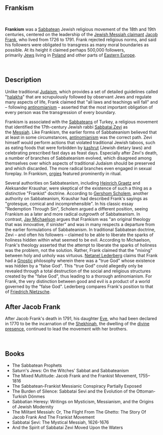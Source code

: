 <h2 id="firstHeading" class="firstHeading" lang="en">Frankism</h2>
<p>&nbsp;</p>
<p><strong>Frankism</strong>&nbsp;was a&nbsp;<a class="mw-redirect" title="Sabbatean" href="https://en.wikipedia.org/wiki/Sabbatean">Sabbatean</a>&nbsp;Jewish religious movement of the 18th and 19th centuries,&nbsp;centered on the leadership of the&nbsp;<a class="mw-redirect" title="Jewish Messiah claimant" href="https://en.wikipedia.org/wiki/Jewish_Messiah_claimant">Jewish Messiah claimant</a>&nbsp;<a title="Jacob Frank" href="https://en.wikipedia.org/wiki/Jacob_Frank">Jacob Frank</a>, who lived from 1726 to 1791. Frank rejected religious norms, and said his followers were obligated to transgress as many moral boundaries as possible. At its height it claimed perhaps 500,000 followers, primarily&nbsp;<a title="Jews" href="https://en.wikipedia.org/wiki/Jews">Jews</a>&nbsp;living in&nbsp;<a title="Poland" href="https://en.wikipedia.org/wiki/Poland">Poland</a>&nbsp;and other parts of&nbsp;<a title="Eastern Europe" href="https://en.wikipedia.org/wiki/Eastern_Europe">Eastern Europe</a>.</p>
<p>&nbsp;</p>
<h2><span id="Description" class="mw-headline">Description</span></h2>
<p>Unlike traditional&nbsp;<a title="Judaism" href="https://en.wikipedia.org/wiki/Judaism">Judaism</a>, which provides a set of detailed guidelines called "<a title="Halakha" href="https://en.wikipedia.org/wiki/Halakha">halakha</a>" that are scrupulously followed by observant Jews and regulate many aspects of life,&nbsp;Frank claimed that "all laws and teachings will fall" and &ndash; following&nbsp;<a title="Antinomianism" href="https://en.wikipedia.org/wiki/Antinomianism">antinomianism</a>&nbsp;&ndash; asserted that the most important obligation of every person was the transgression of every boundary.</p>
<p>Frankism is associated with the&nbsp;<a title="Sabbateans" href="https://en.wikipedia.org/wiki/Sabbateans">Sabbateans</a>&nbsp;of Turkey, a religious movement that identified the 17th-century Jewish rabbi&nbsp;<a title="Sabbatai Zevi" href="https://en.wikipedia.org/wiki/Sabbatai_Zevi">Sabbatai Zevi</a>&nbsp;as the&nbsp;<a title="Messiah in Judaism" href="https://en.wikipedia.org/wiki/Messiah_in_Judaism">Messiah</a>.&nbsp;Like Frankism, the earlier forms of Sabbateanism believed that at least in some circumstances,&nbsp;<a title="Antinomianism" href="https://en.wikipedia.org/wiki/Antinomianism">antinomianism</a>&nbsp;was the correct path.&nbsp;Zevi himself would perform actions that violated traditional Jewish taboos, such as eating foods that were forbidden by&nbsp;<a title="Kashrut" href="https://en.wikipedia.org/wiki/Kashrut">kashrut</a>&nbsp;(Jewish dietary laws) and celebrating prescribed fast days as feast days.&nbsp;Especially after Zevi's death, a number of branches of Sabbateanism evolved, which disagreed among themselves over which aspects of traditional Judaism should be preserved and which discarded.&nbsp;The more radical branches even engaged in sexual foreplay. In Frankism,&nbsp;<a title="Orgy" href="https://en.wikipedia.org/wiki/Orgy">orgies</a>&nbsp;featured prominently in ritual.</p>
<p>Several authorities on Sabbateanism, including&nbsp;<a title="Heinrich Graetz" href="https://en.wikipedia.org/wiki/Heinrich_Graetz">Heinrich Graetz</a>&nbsp;and Aleksander Kraushar, were skeptical of the existence of such a thing as a distinctive "Frankist" doctrine. According to&nbsp;<a title="Gershom Scholem" href="https://en.wikipedia.org/wiki/Gershom_Scholem">Gershom Scholem</a>, another authority on Sabbateanism, Kraushar had described Frank's sayings as "grotesque, comical and incomprehensible". In his classic essay "Redemption Through Sin", Scholem argued a different position, seeing Frankism as a later and more radical outgrowth of Sabbateanism.&nbsp;In contrast,&nbsp;<a title="Jay Michaelson" href="https://en.wikipedia.org/wiki/Jay_Michaelson">Jay Michaelson</a>&nbsp;argues that Frankism was "an original theology that was innovative, if sinister" and was in many respects a departure from the earlier formulations of Sabbateanism. In traditional Sabbatean doctrine, Zevi &ndash; and often his followers &ndash; claimed to be able to liberate the sparks of holiness hidden within what seemed to be evil. According to Michaelson, Frank's theology asserted that the attempt to liberate the sparks of holiness was the problem, not the solution. Rather, Frank claimed that the "mixing" between holy and unholy was virtuous.&nbsp;<a class="new" title="Netanel Lederberg (page does not exist)" href="https://en.wikipedia.org/w/index.php?title=Netanel_Lederberg&amp;action=edit&amp;redlink=1">Netanel Lederberg</a>&nbsp;claims that Frank had a&nbsp;<a title="Gnosticism" href="https://en.wikipedia.org/wiki/Gnosticism">Gnostic</a>&nbsp;philosophy wherein there was a "true God" whose existence was hidden by a "false God". This "true God" could allegedly only be revealed through a total destruction of the social and religious structures created by the "false God", thus leading to a thorough antinomianism. For Frank, the very distinction between good and evil is a product of a world governed by the "false God". Lederberg compares Frank's position to that of&nbsp;<a title="Friedrich Nietzsche" href="https://en.wikipedia.org/wiki/Friedrich_Nietzsche">Friedrich Nietzsche</a>.</p>
<h2><span id="After_Jacob_Frank" class="mw-headline">After Jacob Frank</span></h2>
<p>After Jacob Frank's death in 1791, his daughter&nbsp;<a title="Eve Frank" href="https://en.wikipedia.org/wiki/Eve_Frank">Eve</a>, who had been declared in 1770 to be the incarnation of the&nbsp;<a title="Shekhinah" href="https://en.wikipedia.org/wiki/Shekhinah">Shekhinah</a>, the dwelling of the&nbsp;<a title="Divine presence" href="https://en.wikipedia.org/wiki/Divine_presence">divine presence</a>, continued to lead the movement with her brothers.</p>

</br>

<h2> Books </h2>


<ul>
 <li><a target="_blank" href="https://github.com/manjunath5496/Books-From-Frankism-to-Sabbateanism/blob/master/fs(1).pdf" style="text-decoration:none;">The Sabbatean Prophets</a></li>
 <li><a target="_blank" href="https://github.com/manjunath5496/Books-From-Frankism-to-Sabbateanism/blob/master/fs(2).pdf" style="text-decoration:none;">Saturn's Jews: On the Witches' Sabbat and Sabbateanism</a></li>
                                <li><a target="_blank" href="https://github.com/manjunath5496/Books-From-Frankism-to-Sabbateanism/blob/master/fs(3).rar" style="text-decoration:none;">The Mixed Multitude: Jacob Frank and the Frankist Movement, 1755–1816 </a></li>
 <li><a target="_blank" href="https://github.com/manjunath5496/Books-From-Frankism-to-Sabbateanism/blob/master/fs(4).pdf" style="text-decoration:none;">The Sabbatean-Frankist Messianic Conspiracy Partially Exposed</a></li>                              
<li><a target="_blank" href="https://github.com/manjunath5496/Books-From-Frankism-to-Sabbateanism/blob/master/fs(5).pdf" style="text-decoration:none;">The Burden of Silence: Sabbatai Sevi and the Evolution of the Ottoman-Turkish Dönmes</a></li>
<li><a target="_blank" href="https://github.com/manjunath5496/Books-From-Frankism-to-Sabbateanism/blob/master/fs(6).pdf" style="text-decoration:none;">Sabbatian Heresy: Writings on Mysticism, Messianism, and the Origins of Jewish Modernity</a></li>
                                <li><a target="_blank" href="https://github.com/manjunath5496/Books-From-Frankism-to-Sabbateanism/blob/master/fs(7).pdf" style="text-decoration:none;">The Militant Messiah: Or, The Flight From The Ghetto: The Story Of Jacob Frank And The Frankist Movement </a></li>
                                <li><a target="_blank" href="https://github.com/manjunath5496/Books-From-Frankism-to-Sabbateanism/blob/master/fs(8).pdf" style="text-decoration:none;">Sabbatai Ṣevi: The Mystical Messiah, 1626-1676</a></li>  
    <li><a target="_blank" href="https://github.com/manjunath5496/Books-From-Frankism-to-Sabbateanism/blob/master/fs(9).pdf" style="text-decoration:none;">And the Spirit of Sabbatai Zevi Moved Upon the Waters</a></li>  
  </ul>
